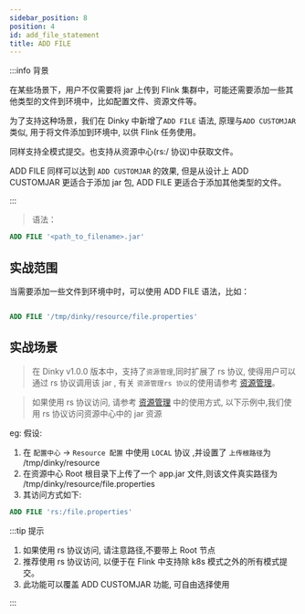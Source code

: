 ```yaml
---
sidebar_position: 8
position: 4
id: add_file_statement
title: ADD FILE
---
```


:::info 背景

在某些场景下，用户不仅需要将 jar 上传到 Flink 集群中，可能还需要添加一些其他类型的文件到环境中，比如配置文件、资源文件等。

为了支持这种场景，我们在 Dinky 中新增了`ADD FILE` 语法, 原理与`ADD CUSTOMJAR`类似, 用于将文件添加到环境中, 以供 Flink 任务使用。

同样支持全模式提交。也支持从资源中心(rs:/ 协议)中获取文件。

ADD FILE 同样可以达到 `ADD CUSTOMJAR` 的效果, 但是从设计上 ADD CUSTOMJAR 更适合于添加 jar 包, ADD FILE 更适合于添加其他类型的文件。

:::

> 语法：
```sql
ADD FILE '<path_to_filename>.jar'
```


## 实战范围



当需要添加一些文件到环境中时，可以使用 ADD FILE 语法，比如：

```sql

ADD FILE '/tmp/dinky/resource/file.properties'
```

## 实战场景

> 在 Dinky v1.0.0 版本中，支持了`资源管理`,同时扩展了 rs 协议, 使得用户可以通过 rs 协议调用该 jar , 有关 `资源管理rs 协议`的使用请参考 [资源管理](../../user_guide/register_center/resource)。

> 如果使用 rs 协议访问, 请参考 [资源管理](../../user_guide/register_center/resource) 中的使用方式, 以下示例中,我们使用 rs 协议访问资源中心中的 jar 资源

eg: 假设:

1. 在 `配置中心` -> `Resource 配置` 中使用 `LOCAL` 协议 ,并设置了 `上传根路径`为 /tmp/dinky/resource
2. 在资源中心 Root 根目录下上传了一个 app.jar 文件,则该文件真实路径为 /tmp/dinky/resource/file.properties
3. 其访问方式如下:

```sql
ADD FILE 'rs:/file.properties'
```

:::tip 提示

1. 如果使用 rs 协议访问, 请注意路径,不要带上 Root 节点
2. 推荐使用 rs 协议访问, 以便于在 Flink 中支持除 k8s 模式之外的所有模式提交。
3. 此功能可以覆盖 ADD CUSTOMJAR 功能, 可自由选择使用

:::
